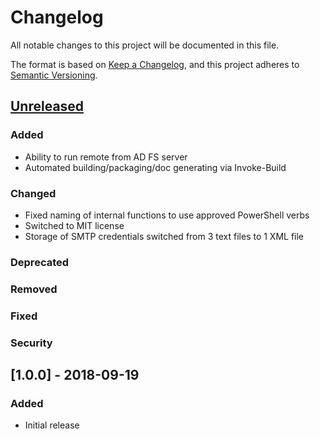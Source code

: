 # Changelog
All notable changes to this project will be documented in this file.

The format is based on [Keep a Changelog](https://keepachangelog.com/en/1.0.0/),
and this project adheres to [Semantic Versioning](https://semver.org/spec/v2.0.0.html).

## [Unreleased]
### Added
- Ability to run remote from AD FS server
- Automated building/packaging/doc generating via Invoke-Build
### Changed
- Fixed naming of internal functions to use approved PowerShell verbs
- Switched to MIT license
- Storage of SMTP credentials switched from 3 text files to 1 XML file
### Deprecated
### Removed
### Fixed
### Security

## [1.0.0] - 2018-09-19
### Added
- Initial release

[Unreleased]: https://github.com/natescherer/Get-ExpiringAdfsCertificate/compare/v1.0.0...HEAD